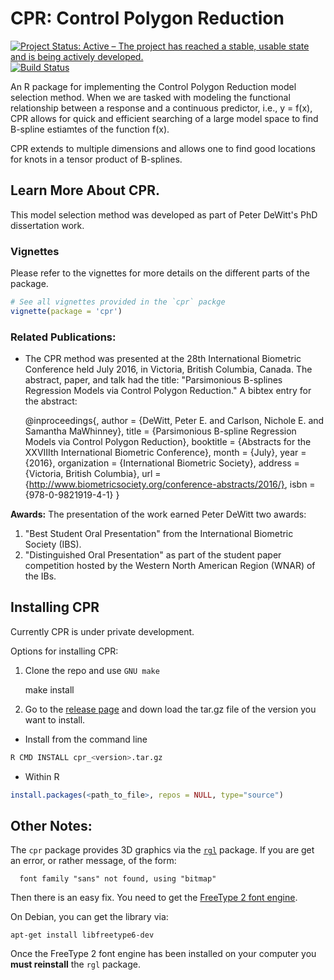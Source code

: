# CPR: Control Polygon Reduction

[![Project Status: Active – The project has reached a stable, usable state and is being actively developed.](http://www.repostatus.org/badges/latest/active.svg)](http://www.repostatus.org/#active)
[![Build Status](https://travis-ci.com/dewittpe/cpr.svg?token=jowN3QrQKY7UdmTc4Efp&branch=master)](https://travis-ci.com/dewittpe/cpr)

An R package for implementing the Control Polygon Reduction model
selection method.  When we are tasked with modeling the functional relationship
between a response and a continuous predictor, i.e., y = f(x), CPR allows for quick and
efficient searching of a large model space to find B-spline estiamtes of the
function f(x).  

CPR extends to multiple dimensions and allows one to find good locations for
knots in a tensor product of B-splines.

## Learn More About CPR.
This model selection method was developed as part of Peter DeWitt's PhD
dissertation work.  

### Vignettes

Please refer to the vignettes for more details on the different parts of the package.

```r
# See all vignettes provided in the `cpr` packge
vignette(package = 'cpr')
```

### Related Publications:

* The CPR method was presented at the 28th International Biometric Conference
  held July 2016, in Victoria, British Columbia, Canada.  The abstract, paper,
  and talk had the title: 
  "Parsimonious B-splines Regression Models via Control Polygon
  Reduction."  A bibtex entry for the abstract:

    @inproceedings{,
      author = {DeWitt, Peter E. and Carlson, Nichole E. and Samantha MaWhinney},
      title = {Parsimonious B-spline Regression Models via Control Polygon Reduction},
      booktitle = {Abstracts for the XXVIIIth International Biometric Conference}, 
      month = {July}, 
      year  = {2016}, 
      organization = {International Biometric Society}, 
      address = {Victoria, British Columbia},
      url = {http://www.biometricsociety.org/conference-abstracts/2016/},
      isbn = {978-0-9821919-4-1}
    }

**Awards:** The presentation of the work earned Peter DeWitt two awards:

1. "Best Student Oral Presentation" from the International Biometric Society
   (IBS).
2. "Distinguished Oral Presentation" as part of the student
   paper competition hosted by the Western North American Region
   (WNAR) of the IBs.

## Installing CPR
Currently CPR is under private development.  

Options for installing CPR:

1. Clone the repo and use `GNU make`

    make install

2. Go to the [release page](https://github.com/dewittpe/cpr/releases) and down
   load the tar.gz file of the version you want to install.

  * Install from the command line

```bash
R CMD INSTALL cpr_<version>.tar.gz
```

  * Within R

```r
install.packages(<path_to_file>, repos = NULL, type="source")
```

## Other Notes:
The `cpr` package provides 3D graphics via the
[`rgl`](https://CRAN.R-project.org/package=rgl) package.  If you are get an
error, or rather message, of the form:
```
  font family "sans" not found, using "bitmap"
```
Then there is an easy fix.  You need to get the [FreeType 2 font
engine](https://www.freetype.org/).  

On Debian, you can get the library via:

```
apt-get install libfreetype6-dev
```

Once the FreeType 2 font engine has been installed on your computer you **must
reinstall** the `rgl` package.
